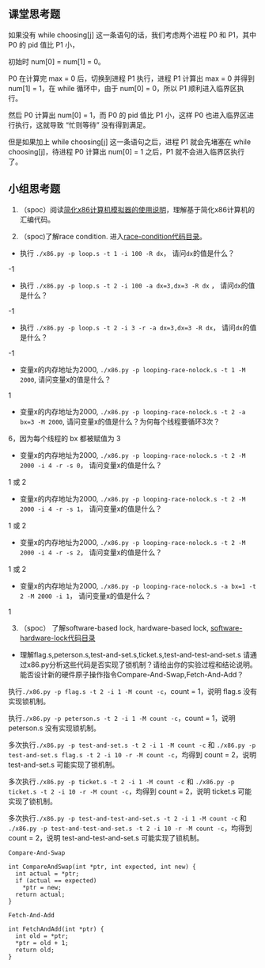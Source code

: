 ## 课堂思考题

如果没有 while choosing[j] 这一条语句的话，我们考虑两个进程 P0 和 P1，其中 P0 的 pid 值比 P1 小，

初始时 num[0] = num[1] = 0。

P0 在计算完 max = 0 后，切换到进程 P1 执行，进程 P1 计算出 max = 0 并得到 num[1] = 1，在 while 循环中，由于 num[0] = 0，所以 P1 顺利进入临界区执行。

然后 P0 计算出 num[0] = 1，而 P0 的 pid 值比 P1 小，这样 P0 也进入临界区进行执行，这就导致 “忙则等待” 没有得到满足。

但是如果加上 while choosing[j] 这一条语句之后，进程 P1 就会先堵塞在 while choosing[j]，待进程 P0 计算出 num[0] = 1 之后，P1 就不会进入临界区执行了。


## 小组思考题

1. （spoc）阅读[简化x86计算机模拟器的使用说明](https://github.com/chyyuu/ucore_lab/blob/master/related_info/lab7/lab7-spoc-exercise.md)，理解基于简化x86计算机的汇编代码。

2. （spoc)了解race condition. 进入[race-condition代码目录](https://github.com/chyyuu/ucore_lab/tree/master/related_info/lab7/race-condition)。

 - 执行 `./x86.py -p loop.s -t 1 -i 100 -R dx`， 请问`dx`的值是什么？

 -1

 - 执行 `./x86.py -p loop.s -t 2 -i 100 -a dx=3,dx=3 -R dx` ， 请问`dx`的值是什么？

 -1

 - 执行 `./x86.py -p loop.s -t 2 -i 3 -r -a dx=3,dx=3 -R dx`， 请问`dx`的值是什么？

 -1

 - 变量x的内存地址为2000, `./x86.py -p looping-race-nolock.s -t 1 -M 2000`, 请问变量x的值是什么？

 1

 - 变量x的内存地址为2000, `./x86.py -p looping-race-nolock.s -t 2 -a bx=3 -M 2000`, 请问变量x的值是什么？为何每个线程要循环3次？

 6，因为每个线程的 bx 都被赋值为 3

 - 变量x的内存地址为2000, `./x86.py -p looping-race-nolock.s -t 2 -M 2000 -i 4 -r -s 0`， 请问变量x的值是什么？

 1 或 2

 - 变量x的内存地址为2000, `./x86.py -p looping-race-nolock.s -t 2 -M 2000 -i 4 -r -s 1`， 请问变量x的值是什么？

 1 或 2

 - 变量x的内存地址为2000, `./x86.py -p looping-race-nolock.s -t 2 -M 2000 -i 4 -r -s 2`， 请问变量x的值是什么？

 1 或 2

 - 变量x的内存地址为2000, `./x86.py -p looping-race-nolock.s -a bx=1 -t 2 -M 2000 -i 1`， 请问变量x的值是什么？ 

 1


3. （spoc） 了解software-based lock, hardware-based lock, [software-hardware-lock代码目录](https://github.com/chyyuu/ucore_lab/tree/master/related_info/lab7/software-hardware-locks)

  - 理解flag.s,peterson.s,test-and-set.s,ticket.s,test-and-test-and-set.s 请通过x86.py分析这些代码是否实现了锁机制？请给出你的实验过程和结论说明。能否设计新的硬件原子操作指令Compare-And-Swap,Fetch-And-Add？

执行`./x86.py -p flag.s -t 2 -i 1 -M count -c`，count = 1，说明 flag.s 没有实现锁机制。

执行`./x86.py -p peterson.s -t 2 -i 1 -M count -c`，count = 1，说明 peterson.s 没有实现锁机制。

多次执行`./x86.py -p test-and-set.s -t 2 -i 1 -M count -c` 和 `./x86.py -p test-and-set.s flag.s -t 2 -i 10 -r -M count -c`，均得到 count = 2，说明 test-and-set.s 可能实现了锁机制。

多次执行`./x86.py -p ticket.s -t 2 -i 1 -M count -c` 和 `./x86.py -p ticket.s -t 2 -i 10 -r -M count -c`，均得到 count = 2，说明 ticket.s 可能实现了锁机制。

多次执行`./x86.py -p test-and-test-and-set.s -t 2 -i 1 -M count -c` 和 `./x86.py -p test-and-test-and-set.s -t 2 -i 10 -r -M count -c`，均得到 count = 2，说明 test-and-test-and-set.s 可能实现了锁机制。

```
Compare-And-Swap

int CompareAndSwap(int *ptr, int expected, int new) {
  int actual = *ptr;
  if (actual == expected)
    *ptr = new;
  return actual;
}
```

```
Fetch-And-Add

int FetchAndAdd(int *ptr) {
  int old = *ptr;
  *ptr = old + 1;
  return old;
}
```